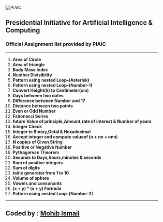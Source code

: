 ![PIAIC](https://user-images.githubusercontent.com/50514728/62832725-92539b80-bc4c-11e9-94a9-fa7b9484edab.png)
## Presidential Initiative for Artificial Intelligence & Computing
### Official Assignment list provided by PIAIC
---

1. **Area of Circle**
1. **Area of triangle**
1. **Body Mass Index**
1. **Number Divisibility**
1. **Pattern using nested Loop-(Asterisk)**
1. **Pattern using nested Loop-(Number-1)**
1. **Convert Height(h) to Centimeter(cm)**
1. **Days between two dates**
1. **Difference between Number and 17**
1. **Distance between two points**
1. **Even or Odd Number**
1. **Fabonacci Series**
1. **future Value of principle,Amount,rate of interest & Number of years**
1. **Integer Check**
1. **Integer to Binary,Octal & Hexadecimal**
1. **Accept integer and compute valueof (n + nn + nnn)**
1. **N copies of Given String**
1. **Positive or Negative Number**
1. **Pythagorean Theorem**
1. **Seconds to Days,hours,minutes & seconds**
1. **Sum of positive integers**
1. **Sum of digits**
1. **table generator from 1 to 10**
1. **Volume of sphere**
1. **Vowels and consonants**
1. **(x + y) * (x + y) Formula**
1. **Pattern using nested Loop-(Number-2)**
---
## Coded by : [Mohib Ismail](https://github.com)
